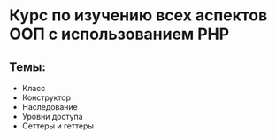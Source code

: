 # Курс по изучению всех аспектов ООП с использованием PHP
## Темы:
- Класс
- Конструктор
- Наследование
- Уровни доступа
- Сеттеры и геттеры